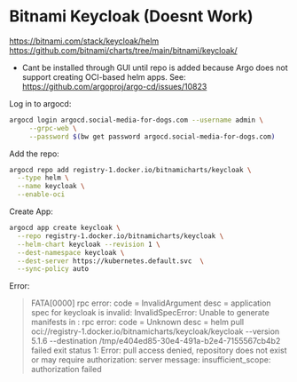 # Bitnami Keycloak (Doesnt Work)

https://bitnami.com/stack/keycloak/helm
https://github.com/bitnami/charts/tree/main/bitnami/keycloak/

- Cant be installed through GUI until repo is added because Argo does not support creating OCI-based helm apps. See: https://github.com/argoproj/argo-cd/issues/10823

Log in to argocd:

```bash
argocd login argocd.social-media-for-dogs.com --username admin \
     --grpc-web \
     --password $(bw get password argocd.social-media-for-dogs.com)
```

Add the repo:

```bash
argocd repo add registry-1.docker.io/bitnamicharts/keycloak \
  --type helm \
  --name keycloak \
  --enable-oci
```

Create App:

```bash
argocd app create keycloak \
  --repo registry-1.docker.io/bitnamicharts/keycloak \
  --helm-chart keycloak --revision 1 \
  --dest-namespace keycloak \
  --dest-server https://kubernetes.default.svc  \
  --sync-policy auto 
```

Error:
> FATA[0000] rpc error: code = InvalidArgument desc = application spec for keycloak is invalid: InvalidSpecError: Unable to generate manifests in : rpc error: code = Unknown desc = helm pull oci://registry-1.docker.io/bitnamicharts/keycloak/keycloak --version 5.1.6 --destination /tmp/e404ed85-30e4-491a-b2e4-7155567cb4b2 failed exit status 1: Error: pull access denied, repository does not exist or may require authorization: server message: insufficient_scope: authorization failed

